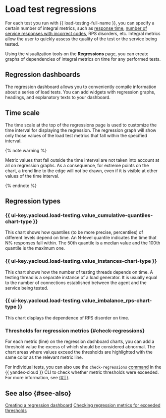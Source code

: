 # Load test regressions

For each test you run with {{ load-testing-full-name }}, you can specify a certain number of integral metrics, such as [response time](load-test-results.md#quantiles), [number of service responses with incorrect codes](load-test-results.md#network-codes), RPS disorders, etc. Integral metrics allow the user to quickly assess the quality of the test or the service being tested.

Using the visualization tools on the **Regressions** page, you can create graphs of dependencies of integral metrics on time for any performed tests.

## Regression dashboards

The regression dashboard allows you to conveniently compile information about a series of load tests. You can add widgets with regression graphs, headings, and explanatory texts to your dashboard.

## Time scale

The time scale at the top of the regressions page is used to customize the time interval for displaying the regression. The regression graph will show only those values of the load test metrics that fall within the specified interval.

{% note warning %}

Metric values that fall outside the time interval are not taken into account at all on regression graphs. As a consequence, for extreme points on the chart, a trend line to the edge will not be drawn, even if it is visible at other values of the time interval.

{% endnote %}

## Regression types

### {{ ui-key.yacloud.load-testing.value_cumulative-quantiles-chart-type }}

This chart shows how quantiles (to be more precise, percentiles) of different levels depend on time.
An N-level quantile indicates the time that N% responses fall within. The 50th quantile is a median value and the 100th quantile is the maximum one.

### {{ ui-key.yacloud.load-testing.value_instances-chart-type }}

This chart shows how the number of testing threads depends on time.
A testing thread is a separate instance of a load generator. It is usually equal to the number of connections established between the agent and the service being tested.

### {{ ui-key.yacloud.load-testing.value_imbalance_rps-chart-type }}

This chart displays the dependence of RPS disorder on time.

### Thresholds for regression metrics {#check-regressions}

For each metric (line) on the regression dashboard charts, you can add a threshold value the excess of which should be considered abnormal. The chart areas where values exceed the thresholds are highlighted with the same color as the relevant metric line.

For individual tests, you can also use the `check-regressions` [command](../../cli/cli-ref/loadtesting/cli-ref/test/check-regression.md) in the {{ yandex-cloud }} CLI to check whether metric thresholds were exceeded. For more information, see [{#T}](../operations/check-regression.md).

## See also {#see-also}

[Creating a regression dashboard](../operations/regressions.md)
[Checking regression metrics for exceeded thresholds](../operations/check-regression.md)
